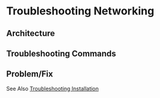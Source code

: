 # Troubleshooting Networking

## Architecture

## Troubleshooting Commands

## Problem/Fix
See Also [Troubleshooting Installation](troubleshooting_installation.md)